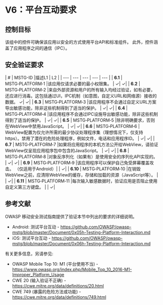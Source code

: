 # V6：平台互动要求

## 控制目标

该组中的控件可确保该应用以安全的方式使用平台API和标准组件。 此外，控件涵盖了应用程序之间的通信（IPC）。

## 安全验证要求

| # | MSTG-ID |描述L1 | L2 |
| --- | --- | --- | --- | --- |
| **6.1** | MSTG‑PLATFORM‑1 |该应用仅请求必要的最小权限集。 | ✓| ✓|
| **6.2** | MSTG‑PLATFORM‑2 |来自外部资源和用户的所有输入均经过验证，如有必要，还应进行消毒。这包括通过UI，IPC机制（如意图，自定义URL和网络源）接收的数据。 ✓| ✓|
| **6.3** | MSTG‑PLATFORM‑3 |该应用程序不会通过自定义URL方案导出敏感功能，除非这些机制得到了适当的保护。 | ✓| ✓|
| **6.4** | MSTG‑PLATFORM‑4 |该应用程序不会通过IPC设施导出敏感功能，除非这些机制得到了适当的保护。 | ✓| ✓|
| **6.5** | MSTG‑PLATFORM‑5 |除非明确要求，否则在WebView中禁用JavaScript。 | ✓| ✓|
| **6.6** | MSTG‑PLATFORM‑6 | WebView配置为仅允许所需的最少协议处理程序集（理想情况下，仅支持https）。禁用了潜在的危险处理程序，例如文件，电话和应用程序ID。 | ✓| ✓|
| **6.7** | MSTG‑PLATFORM‑7 |如果将应用程序的本机方法公开给WebView，请验证WebView仅呈现应用程序包中包含的JavaScript。 | ✓| ✓|
| **6.8** | MSTG‑PLATFORM‑8 |对象反序列化（如果有）是使用安全的序列化API实现的。 | ✓| ✓|
| **6.9** | MSTG‑PLATFORM‑9 |该应用程序可以保护自己免受屏幕覆盖攻击。 （仅适用于Android）| | ✓|
| **6.10** | MSTG‑PLATFORM‑10 |在销毁WebView之前，应清除WebView的缓存，存储和加载的资源（JavaScript等）。 | | ✓|
| **6.11** | MSTG‑PLATFORM‑11 |每次输入敏感数据时，验证应用是否阻止使用自定义第三方键盘。 | | ✓|

<div style="page-break-after: always;">
</div>

## 参考文献

OWASP 移动安全测试指南提供了验证本节中列出的要求的详细说明。

- Android: 测试平台互动 - <https://github.com/OWASP/owasp-mstg/blob/master/Document/0x05h-Testing-Platform-Interaction.md>
- iOS: 测试平台互动 - <https://github.com/OWASP/owasp-mstg/blob/master/Document/0x06h-Testing-Platform-Interaction.md>

有关更多信息，另请参见:

- OWASP Mobile Top 10: M1 (平台使用不当) - <https://www.owasp.org/index.php/Mobile_Top_10_2016-M1-Improper_Platform_Usage>
- CWE 20 (输入验证不正确) - <https://cwe.mitre.org/data/definitions/20.html>
- CWE 749 (暴露的危险方法或功能) - <https://cwe.mitre.org/data/definitions/749.html>
